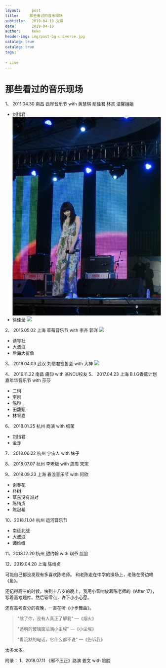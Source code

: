 ```yaml
---
layout:     post
title:     那些看过的音乐现场
subtitle:   2019-04-19 文娱
date:       2019-04-19
author:     koko
header-img: img/post-bg-universe.jpg
catalog: true
catalog: true
tags:

- Live
---
```


# 那些看过的音乐现场

1、 2011.04.30	南昌	西岸音乐节	with 黄慧琪 鄢佳君 林灵 洁馨姐姐	
- 刘惜君
![](https://raw.githubusercontent.com/kokozeng/blog/master/image/1141556425185_.pic_hd.jpg)
- 徐佳莹
![](https://ws2.sinaimg.cn/large/006tNc79ly1g2be2oyo9sj30dc0hsjtj.jpg)

2、 2015.05.02	上海	草莓音乐节	with 李齐 郭洋
![](https://ws4.sinaimg.cn/large/006tNc79ly1g2be553cuqj30np0hsdl5.jpg)

- 诱导社
- 大波浪
- 后海大鲨鱼

3、 2016.04.03	武汉	刘惜君签售会	with 大神
![](https://ws3.sinaimg.cn/large/006tNc79ly1g2bebt1jqcj30m80goab1.jpg)

4、 2016.11.22	南昌	痛仰	with 某NCU校友
5、 2017.04.23	上海	B.I.G香蕉计划嘉年华音乐节	with 莎莎
- 二珂
- 李泉
- 陈粒
- 田馥甄
- 林宥嘉

6、 2018.01.25	杭州	商演	with 细菌
- 刘惜君 
- 金莎

7、 2018.06.22	杭州	宇宙人	with 妹子

8、 2018.07.07	杭州	李老板	with 周周 宋宋

9、 2018.09.23	上海	春浪音乐节	with 阿欣

- 谢春花
- 朴树
- 草东没有派对
- 陈绮贞
- 陈冠希

10、2018.11.04	杭州	运河音乐节
- 南征北战
- 大波浪
- 谭维维

11、2018.12.20	杭州	甜约翰	with 琪爷 脸脸

12、2019.04.20	上海	陈绮贞

可能自己都没发现有多喜欢陈老师。
和老陈走在中学的操场上，老陈在旁边唱《鱼》。

还记得高三的时候，快到十八岁的晚上，我用小音响放着陈老师的《After 17》，写着高考题库。然后等零点，许下小小心愿。

还有高考查分的夜晚，一直在听《小步舞曲》。



> "除了你，没有人真正了解我" —《烟火》
>
> "透明的玻璃窗沾满小尘埃" —《小尘埃》
>
> "看沉默的电话，它什么都不说" —《告诉我》

太多太多。

附录：
1、2018.07.11	《邪不压正》路演	姜文	with 脸脸